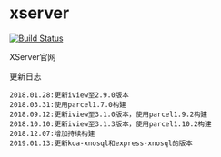# xserver
[![Build Status](https://travis-ci.com/cheneyweb/page-xserver.svg?branch=master)](https://travis-ci.com/cheneyweb/page-xserver)

XServer官网

更新日志
>
	2018.01.28:更新iview至2.9.0版本
	2018.03.31:使用parcel1.7.0构建
	2018.09.12:更新iview至3.1.0版本，使用parcel1.9.2构建
	2018.10.10:更新iview至3.1.3版本，使用parcel1.10.2构建
	2018.12.07:增加持续构建
	2019.01.13:更新koa-xnosql和express-xnosql的版本
	
